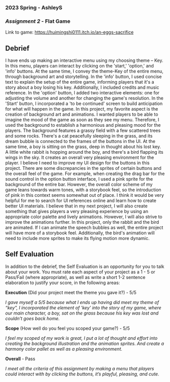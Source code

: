 ### **2023 Spring** - AshleyS
### *Assignment 2* - Flat Game
Link to game: https://huimingshi0111.itch.io/an-eggs-sacrifice


## **Debrief**
I have ends up making an interactive menu using my choosing theme – Key. In this menu, players can interact by clicking on the 'start,' 'option,' and 'info' buttons. At the same time, I convey the theme-Key of the entire menu, through background art and storytelling. In the 'info' button, I used concise text to explain the setup of the entire game, informing players that it's a story about a boy losing his key. Additionally, I included credits and music reference. In the 'option' button, I added two interactive elements: one for adjusting the volume and another for changing the game's resolution. In the 'Start' button, I incorporated a 'to be continued' screen to build anticipation for what will happen in the game.
In this project, my favorite aspect is the creation of background art and animations. I wanted players to be able to imagine the mood of the game as soon as they see my menu. Therefore, I used the background to establish a harmonious and pleasing mood for the players. The background features a grassy field with a few scattered trees and some rocks. There's a cat peacefully sleeping in the grass, and its dream bubble is connected to the frames of the buttons in the UI. At the same time, a boy is sitting on the grass, deep in thought about his lost key. A little white rabbit is hopping around the boy, and there's a bird flapping its wings in the sky. It creates an overall very pleasing environment for the player. 
I believe I need to improve my UI design for the buttons in this project. There are some discrepancies in the sprites of certain buttons and the overall feel of the game. For example, when creating the drag bar for the sound control in the option button interface, I used a pink sprite for the background of the entire bar. However, the overall color scheme of my game leans towards warm tones, with a storybook feel, so the introduction of pink in this context seems somewhat out of place. I think it would be very helpful for me to search for UI references online and learn how to create better UI materials.
I believe that in my next project, I will also create something that gives players a very pleasing experience by using an appropriate color palette and lively animations. However, I will also strive to improve the animations further. In this project, only the rabbit and the bird are animated. If I can animate the speech bubbles as well, the entire project will have more of a storybook feel. Additionally, the bird's animation will need to include more sprites to make its flying motion more dynamic.



## **Self Evaluation**
In addition to the debrief, the Self Evaluation is an opportunity for you to talk about your work. You must rate each aspect of your project as a 1 - 5 or Pass/Fail (where appropriate), as well as write a short 1-2 sentence elaboration to justify your score, in the following areas:


**Execution** (Did your project meet the theme you gave it?) - 5/5

*I gave myself a 5/5 because what I ends up having did meet my theme of “key”, I incorporated the element of 'key' into the story of my game, where our main character, a boy, sat on the grass because his key was lost and couldn’t goes back home.*


**Scope** (How well do you feel you scoped your game?) - 5/5


*I feel my scoped of my work is great, I put a lot of thought and effort into creating the background illustration and the animation sprites. And create a harmony color pallet as well as a pleasing environment.*


**Overall** - Pass


*I meet all the criteria of this assignment by making a menu that players could interact with by clicking the buttons, it’s playful, pleasing, and cute.*
